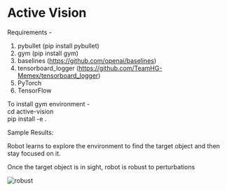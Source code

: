 # Active Vision
Requirements -
1. pybullet (pip install pybullet)
2. gym (pip install gym)
3. baselines (https://github.com/openai/baselines)
4. tensorboard_logger (https://github.com/TeamHG-Memex/tensorboard_logger)
5. PyTorch
6. TensorFlow

To install gym environment -  
cd active-vision  
pip install -e .  

Sample Results:

Robot learns to explore the environment to find the target object and then stay focused on it.



Once the target object is in sight, robot is robust to perturbations

![robust](results/robust.gif)
